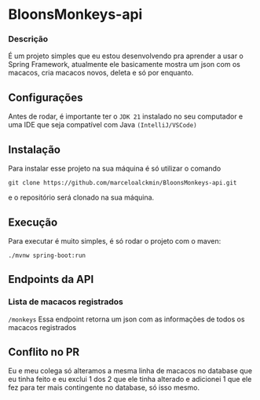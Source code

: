 # BloonsMonkeys-api

### Descrição
É um projeto simples que eu estou desenvolvendo pra aprender a usar o Spring Framework, atualmente ele basicamente mostra um json com os macacos, cria macacos novos, deleta e só por enquanto.

## Configurações
Antes de rodar, é importante ter o `JDK 21` instalado no seu computador e uma IDE que seja compatível com Java `(IntelliJ/VSCode)`

## Instalação 
Para instalar esse projeto na sua máquina é só utilizar o comando 
```
git clone https://github.com/marceloalckmin/BloonsMonkeys-api.git
```

e o repositório será clonado na sua máquina.

## Execução
Para executar é muito simples, é só rodar o projeto com o maven:
```
./mvnw spring-boot:run
```

## Endpoints da API

### Lista de macacos registrados
`/monkeys`
Essa endpoint retorna um json com as informações de todos os macacos registrados



## Conflito no PR
Eu e meu colega só alteramos a mesma linha de macacos no database que eu tinha feito e eu exclui 1 dos 2 que ele tinha alterado e adicionei 1 que ele fez para ter mais contingente no database, só isso mesmo.
